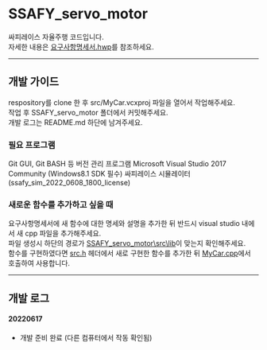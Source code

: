 # SSAFY_servo_motor

싸피레이스 자율주행 코드입니다.   
자세한 내용은 [요구사항명세서.hwp](요구사항명세서.hwp)를 참조하세요.


---


## 개발 가이드

respository를 clone 한 후 src/MyCar.vcxproj 파일을 열어서 작업해주세요.   
작업 후 SSAFY_servo_motor 폴더에서 커밋해주세요.   
개발 로그는 README.md 하단에 남겨주세요.   

### 필요 프로그램

Git GUI, Git BASH 등 버전 관리 프로그램
Microsoft Visual Studio 2017 Community (Windows8.1 SDK 필수)
싸피레이스 시뮬레이터(ssafy_sim_2022_0608_1800_license)


### 새로운 함수를 추가하고 싶을 때

요구사항명세서에 새 함수에 대한 명세와 설명을 추가한 뒤 반드시 visual studio 내에서 새 cpp 파일을 추가해주세요.   
파일 생성시 하단의 경로가 [SSAFY_servo_motor\src\lib](/src/lib/)이 맞는지 확인해주세요.   
함수를 구현하였다면 [src.h](src/src.h) 헤더에서 새로 구현한 함수를 추가한 뒤 [MyCar.cpp](src/MyCar.cpp)에서 호출하여 사용합니다.


---


## 개발 로그


#### 20220617

* 개발 준비 완료 (다른 컴퓨터에서 작동 확인됨)
